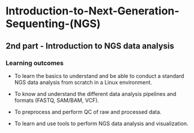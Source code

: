 
# Introduction-to-Next-Generation-Sequenting-(NGS)

## 2nd part - Introduction to NGS data analysis

### Learning outcomes

+ To learn the basics to understand and be able to conduct a standard NGS data analysis 
from scratch in a Linux environment.

+ To know and understand the different data analysis pipelines and formats (FASTQ, 
SAM/BAM, VCF).

+ To preprocess and perform QC of raw and processed data.

+ To learn and use tools to perform NGS data analysis and visualization.



